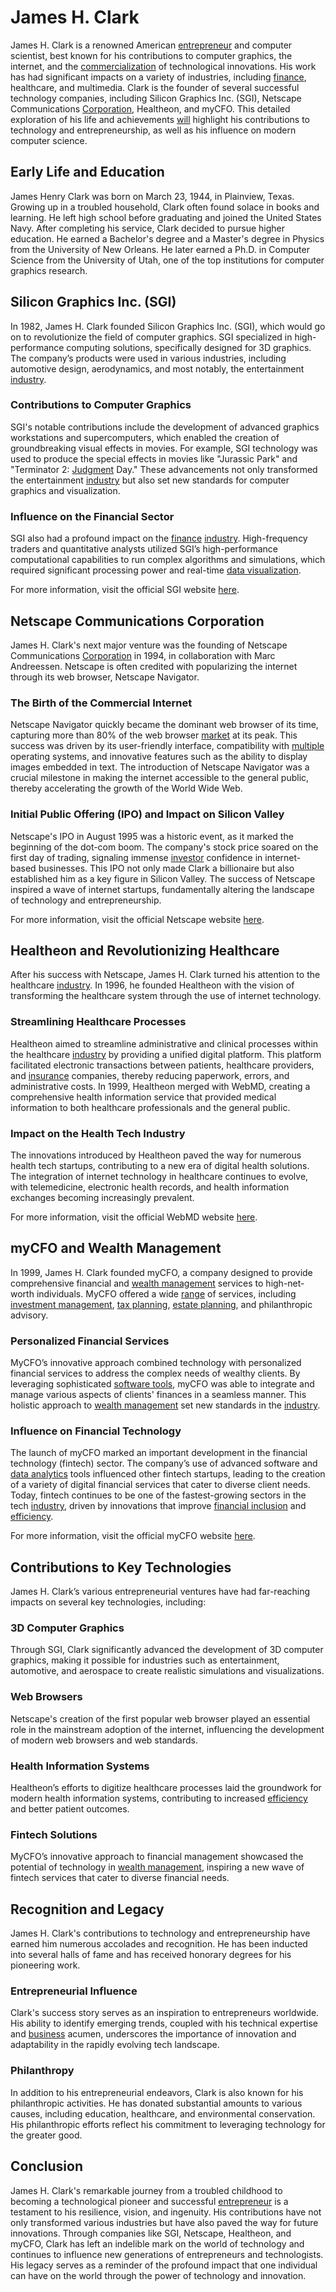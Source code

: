 # James H. Clark

James H. Clark is a renowned American [entrepreneur](../e/entrepreneur.md) and computer scientist, best known for his contributions to computer graphics, the internet, and the [commercialization](../c/commercialization.md) of technological innovations. His work has had significant impacts on a variety of industries, including [finance](../f/finance.md), healthcare, and multimedia. Clark is the founder of several successful technology companies, including Silicon Graphics Inc. (SGI), Netscape Communications [Corporation](../c/corporation.md), Healtheon, and myCFO. This detailed exploration of his life and achievements [will](../w/will.md) highlight his contributions to technology and entrepreneurship, as well as his influence on modern computer science.

## Early Life and Education

James Henry Clark was born on March 23, 1944, in Plainview, Texas. Growing up in a troubled household, Clark often found solace in books and learning. He left high school before graduating and joined the United States Navy. After completing his service, Clark decided to pursue higher education. He earned a Bachelor's degree and a Master's degree in Physics from the University of New Orleans. He later earned a Ph.D. in Computer Science from the University of Utah, one of the top institutions for computer graphics research.

## Silicon Graphics Inc. (SGI)

In 1982, James H. Clark founded Silicon Graphics Inc. (SGI), which would go on to revolutionize the field of computer graphics. SGI specialized in high-performance computing solutions, specifically designed for 3D graphics. The company’s products were used in various industries, including automotive design, aerodynamics, and most notably, the entertainment [industry](../i/industry.md).

### Contributions to Computer Graphics

SGI's notable contributions include the development of advanced graphics workstations and supercomputers, which enabled the creation of groundbreaking visual effects in movies. For example, SGI technology was used to produce the special effects in movies like "Jurassic Park" and "Terminator 2: [Judgment](../j/judgment.md) Day." These advancements not only transformed the entertainment [industry](../i/industry.md) but also set new standards for computer graphics and visualization.

### Influence on the Financial Sector

SGI also had a profound impact on the [finance](../f/finance.md) [industry](../i/industry.md). High-frequency traders and quantitative analysts utilized SGI’s high-performance computational capabilities to run complex algorithms and simulations, which required significant processing power and real-time [data visualization](../d/data_visualization.md).

For more information, visit the official SGI website [here](http://www.sgi.com).

## Netscape Communications Corporation

James H. Clark's next major venture was the founding of Netscape Communications [Corporation](../c/corporation.md) in 1994, in collaboration with Marc Andreessen. Netscape is often credited with popularizing the internet through its web browser, Netscape Navigator.

### The Birth of the Commercial Internet

Netscape Navigator quickly became the dominant web browser of its time, capturing more than 80% of the web browser [market](../m/market.md) at its peak. This success was driven by its user-friendly interface, compatibility with [multiple](../m/multiple.md) operating systems, and innovative features such as the ability to display images embedded in text. The introduction of Netscape Navigator was a crucial milestone in making the internet accessible to the general public, thereby accelerating the growth of the World Wide Web.

### Initial Public Offering (IPO) and Impact on Silicon Valley

Netscape's IPO in August 1995 was a historic event, as it marked the beginning of the dot-com boom. The company's stock price soared on the first day of trading, signaling immense [investor](../i/investor.md) confidence in internet-based businesses. This IPO not only made Clark a billionaire but also established him as a key figure in Silicon Valley. The success of Netscape inspired a wave of internet startups, fundamentally altering the landscape of technology and entrepreneurship.

For more information, visit the official Netscape website [here](http://home.netscape.com).

## Healtheon and Revolutionizing Healthcare

After his success with Netscape, James H. Clark turned his attention to the healthcare [industry](../i/industry.md). In 1996, he founded Healtheon with the vision of transforming the healthcare system through the use of internet technology.

### Streamlining Healthcare Processes

Healtheon aimed to streamline administrative and clinical processes within the healthcare [industry](../i/industry.md) by providing a unified digital platform. This platform facilitated electronic transactions between patients, healthcare providers, and [insurance](../i/insurance.md) companies, thereby reducing paperwork, errors, and administrative costs. In 1999, Healtheon merged with WebMD, creating a comprehensive health information service that provided medical information to both healthcare professionals and the general public.

### Impact on the Health Tech Industry

The innovations introduced by Healtheon paved the way for numerous health tech startups, contributing to a new era of digital health solutions. The integration of internet technology in healthcare continues to evolve, with telemedicine, electronic health records, and health information exchanges becoming increasingly prevalent.

For more information, visit the official WebMD website [here](http://www.webmd.com).

## myCFO and Wealth Management

In 1999, James H. Clark founded myCFO, a company designed to provide comprehensive financial and [wealth management](../w/wealth_management.md) services to high-net-worth individuals. MyCFO offered a wide [range](../r/range.md) of services, including [investment management](../i/investment_management.md), [tax planning](../t/tax_planning.md), [estate planning](../e/estate_planning.md), and philanthropic advisory.

### Personalized Financial Services

MyCFO’s innovative approach combined technology with personalized financial services to address the complex needs of wealthy clients. By leveraging sophisticated [software tools](../s/software_tools_for_trading.md), myCFO was able to integrate and manage various aspects of clients' finances in a seamless manner. This holistic approach to [wealth management](../w/wealth_management.md) set new standards in the [industry](../i/industry.md).

### Influence on Financial Technology

The launch of myCFO marked an important development in the financial technology (fintech) sector. The company’s use of advanced software and [data analytics](../d/data_analytics.md) tools influenced other fintech startups, leading to the creation of a variety of digital financial services that cater to diverse client needs. Today, fintech continues to be one of the fastest-growing sectors in the tech [industry](../i/industry.md), driven by innovations that improve [financial inclusion](../f/financial_inclusion.md) and [efficiency](../e/efficiency.md).

For more information, visit the official myCFO website [here](http://www.mycfo.com).

## Contributions to Key Technologies

James H. Clark’s various entrepreneurial ventures have had far-reaching impacts on several key technologies, including:

### 3D Computer Graphics

Through SGI, Clark significantly advanced the development of 3D computer graphics, making it possible for industries such as entertainment, automotive, and aerospace to create realistic simulations and visualizations.

### Web Browsers

Netscape's creation of the first popular web browser played an essential role in the mainstream adoption of the internet, influencing the development of modern web browsers and web standards.

### Health Information Systems

Healtheon’s efforts to digitize healthcare processes laid the groundwork for modern health information systems, contributing to increased [efficiency](../e/efficiency.md) and better patient outcomes.

### Fintech Solutions

MyCFO’s innovative approach to financial management showcased the potential of technology in [wealth management](../w/wealth_management.md), inspiring a new wave of fintech services that cater to diverse financial needs.

## Recognition and Legacy

James H. Clark's contributions to technology and entrepreneurship have earned him numerous accolades and recognition. He has been inducted into several halls of fame and has received honorary degrees for his pioneering work.

### Entrepreneurial Influence

Clark's success story serves as an inspiration to entrepreneurs worldwide. His ability to identify emerging trends, coupled with his technical expertise and [business](../b/business.md) acumen, underscores the importance of innovation and adaptability in the rapidly evolving tech landscape.

### Philanthropy

In addition to his entrepreneurial endeavors, Clark is also known for his philanthropic activities. He has donated substantial amounts to various causes, including education, healthcare, and environmental conservation. His philanthropic efforts reflect his commitment to leveraging technology for the greater good.

## Conclusion

James H. Clark's remarkable journey from a troubled childhood to becoming a technological pioneer and successful [entrepreneur](../e/entrepreneur.md) is a testament to his resilience, vision, and ingenuity. His contributions have not only transformed various industries but have also paved the way for future innovations. Through companies like SGI, Netscape, Healtheon, and myCFO, Clark has left an indelible mark on the world of technology and continues to influence new generations of entrepreneurs and technologists. His legacy serves as a reminder of the profound impact that one individual can have on the world through the power of technology and innovation.